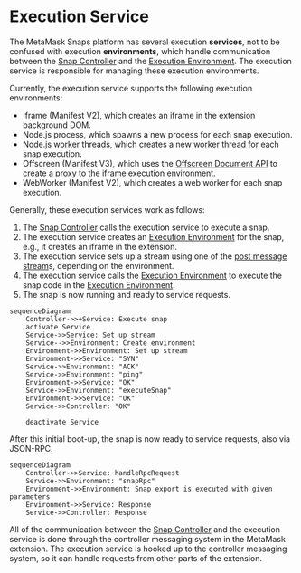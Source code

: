 # Execution Service

The MetaMask Snaps platform has several execution **services**, not to be
confused with execution **environments**, which handle communication between the
[Snap Controller] and the [Execution Environment]. The execution service is
responsible for managing these execution environments.

Currently, the execution service supports the following execution environments:

- Iframe (Manifest V2), which creates an iframe in the extension background DOM.
- Node.js process, which spawns a new process for each snap execution.
- Node.js worker threads, which creates a new worker thread for each snap
  execution.
- Offscreen (Manifest V3), which uses the [Offscreen Document API] to create a
  proxy to the iframe execution environment.
- WebWorker (Manifest V2), which creates a web worker for each snap execution.

Generally, these execution services work as follows:

1. The [Snap Controller] calls the execution service to execute a snap.
2. The execution service creates an [Execution Environment] for the snap, e.g.,
   it creates an iframe in the extension.
3. The execution service sets up a stream using one of the [post message
   stream]s, depending on the environment.
4. The execution service calls the [Execution Environment] to execute the snap
   code in the [Execution Environment].
5. The snap is now running and ready to service requests.

```mermaid
sequenceDiagram
    Controller->>+Service: Execute snap
    activate Service
    Service->>Service: Set up stream
    Service-->>Environment: Create environment
    Environment->>Environment: Set up stream
    Environment->>Service: "SYN"
    Service->>Environment: "ACK"
    Service->>Environment: "ping"
    Environment->>Service: "OK"
    Service->>Environment: "executeSnap"
    Environment->>Service: "OK"
    Service->>Controller: "OK"

    deactivate Service
```

After this initial boot-up, the snap is now ready to service requests, also via
JSON-RPC.

```mermaid
sequenceDiagram
    Controller->>Service: handleRpcRequest
    Service->>Environment: "snapRpc"
    Environment->>Environment: Snap export is executed with given parameters
    Environment->>Service: Response
    Service->>Controller: Response
```

All of the communication between the [Snap Controller] and the execution service
is done through the controller messaging system in the MetaMask extension. The
execution service is hooked up to the controller messaging system, so it can
handle requests from other parts of the extension.

[snap controller]: ./snap-controller.md
[execution environment]: ./execution-environment.md
[post message stream]: https://github.com/MetaMask/post-message-stream
[offscreen document api]: https://developer.chrome.com/docs/extensions/reference/offscreen/
